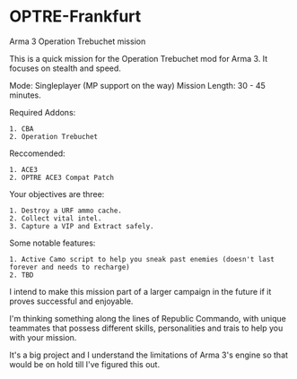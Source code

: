 # OPTRE-Frankfurt
Arma 3 Operation Trebuchet mission

This is a quick mission for the Operation Trebuchet mod for Arma 3.
It focuses on stealth and speed.

Mode: Singleplayer (MP support on the way)
Mission Length: 30 - 45 minutes.

Required Addons:  

    1. CBA
    2. Operation Trebuchet
Reccomended:

    1. ACE3
    2. OPTRE ACE3 Compat Patch

Your objectives are three:

    1. Destroy a URF ammo cache.
    2. Collect vital intel.
    3. Capture a VIP and Extract safely.

Some notable features:

    1. Active Camo script to help you sneak past enemies (doesn't last forever and needs to recharge)
    2. TBD

I intend to make this mission part of a larger campaign in the future if it proves successful and enjoyable.

I'm thinking something along the lines of Republic Commando, with unique teammates that possess different skills,
personalities and trais to help you with your mission.

It's a big project and I understand the limitations of Arma 3's engine so that would be on hold till I've figured this out.
